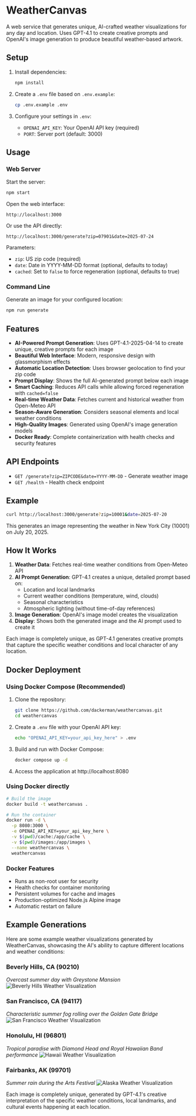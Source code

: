 # WeatherCanvas

A web service that generates unique, AI-crafted weather visualizations for any day and location. Uses GPT-4.1 to create creative prompts and OpenAI's image generation to produce beautiful weather-based artwork.

## Setup

1. Install dependencies:
   ```bash
   npm install
   ```

2. Create a `.env` file based on `.env.example`:
   ```bash
   cp .env.example .env
   ```

3. Configure your settings in `.env`:
   - `OPENAI_API_KEY`: Your OpenAI API key (required)
   - `PORT`: Server port (default: 3000)

## Usage

### Web Server

Start the server:
```bash
npm start
```

Open the web interface:
```
http://localhost:3000
```

Or use the API directly:
```
http://localhost:3000/generate?zip=07901&date=2025-07-24
```

Parameters:
- `zip`: US zip code (required)
- `date`: Date in YYYY-MM-DD format (optional, defaults to today)
- `cached`: Set to `false` to force regeneration (optional, defaults to true)

### Command Line

Generate an image for your configured location:
```bash
npm run generate
```

## Features

- **AI-Powered Prompt Generation**: Uses GPT-4.1-2025-04-14 to create unique, creative prompts for each image
- **Beautiful Web Interface**: Modern, responsive design with glassmorphism effects
- **Automatic Location Detection**: Uses browser geolocation to find your zip code
- **Prompt Display**: Shows the full AI-generated prompt below each image
- **Smart Caching**: Reduces API calls while allowing forced regeneration with `cached=false`
- **Real-time Weather Data**: Fetches current and historical weather from Open-Meteo API
- **Season-Aware Generation**: Considers seasonal elements and local weather conditions
- **High-Quality Images**: Generated using OpenAI's image generation models
- **Docker Ready**: Complete containerization with health checks and security features

## API Endpoints

- `GET /generate?zip=ZIPCODE&date=YYYY-MM-DD` - Generate weather image
- `GET /health` - Health check endpoint

## Example

```bash
curl http://localhost:3000/generate?zip=10001&date=2025-07-20
```

This generates an image representing the weather in New York City (10001) on July 20, 2025.

## How It Works

1. **Weather Data**: Fetches real-time weather conditions from Open-Meteo API
2. **AI Prompt Generation**: GPT-4.1 creates a unique, detailed prompt based on:
   - Location and local landmarks
   - Current weather conditions (temperature, wind, clouds)
   - Seasonal characteristics
   - Atmospheric lighting (without time-of-day references)
3. **Image Generation**: OpenAI's image model creates the visualization
4. **Display**: Shows both the generated image and the AI prompt used to create it

Each image is completely unique, as GPT-4.1 generates creative prompts that capture the specific weather conditions and local character of any location.

## Docker Deployment

### Using Docker Compose (Recommended)

1. Clone the repository:
   ```bash
   git clone https://github.com/dackerman/weathercanvas.git
   cd weathercanvas
   ```

2. Create a `.env` file with your OpenAI API key:
   ```bash
   echo "OPENAI_API_KEY=your_api_key_here" > .env
   ```

3. Build and run with Docker Compose:
   ```bash
   docker compose up -d
   ```

4. Access the application at http://localhost:8080

### Using Docker directly

```bash
# Build the image
docker build -t weathercanvas .

# Run the container
docker run -d \
  -p 8080:3000 \
  -e OPENAI_API_KEY=your_api_key_here \
  -v $(pwd)/cache:/app/cache \
  -v $(pwd)/images:/app/images \
  --name weathercanvas \
  weathercanvas
```

### Docker Features

- Runs as non-root user for security
- Health checks for container monitoring
- Persistent volumes for cache and images
- Production-optimized Node.js Alpine image
- Automatic restart on failure

## Example Generations

Here are some example weather visualizations generated by WeatherCanvas, showcasing the AI's ability to capture different locations and weather conditions:

### Beverly Hills, CA (90210)
*Overcast summer day with Greystone Mansion*
![Beverly Hills Weather Visualization](screenshots/beverly-hills.png)

### San Francisco, CA (94117)
*Characteristic summer fog rolling over the Golden Gate Bridge*
![San Francisco Weather Visualization](screenshots/san-francisco.png)

### Honolulu, HI (96801)
*Tropical paradise with Diamond Head and Royal Hawaiian Band performance*
![Hawaii Weather Visualization](screenshots/hawaii.png)

### Fairbanks, AK (99701)
*Summer rain during the Arts Festival*
![Alaska Weather Visualization](screenshots/alaska.png)

Each image is completely unique, generated by GPT-4.1's creative interpretation of the specific weather conditions, local landmarks, and cultural events happening at each location.